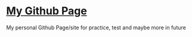 # [My Github Page](https://stajpu.github.io)

My personal Github Page/site for practice, test and maybe more in future
